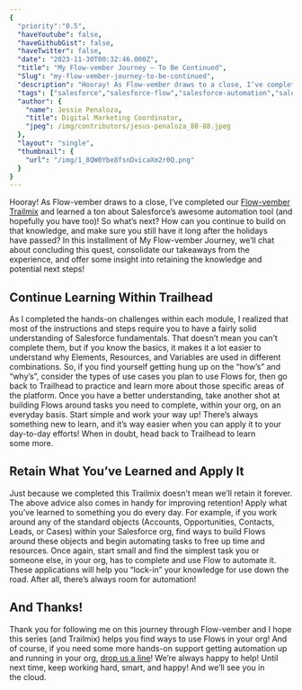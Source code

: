 ```yaml
---
{
  "priority":"0.5",
  "haveYoutube": false,
  "haveGithubGist": false,
  "haveTwitter": false,
  "date": "2023-11-30T00:32:46.000Z",
  "title": "My Flow-vember Journey — To Be Continued",
  "Slug": "my-flow-vember-journey-to-be-continued",
  "description": "Hooray! As Flow-vember draws to a close, I’ve completed our Flow-vember Trailmix and learned a ton about Salesforce’s awesome automation tool (and hopefully you have too)! So what’s next? How can you continue to build on that knowledge, and make sure you still have it long after the holidays have passed?.",
  "tags": ["salesforce","salesforce-flow","salesforce-automation","salesforce-admin","flow-vember"],
  "author": {
    "name": Jessie Penaloza,
    "title": Digital Marketing Coordinator,
    "jpeg": /img/contributors/jesus-penaloza_88-88.jpeg
  },
  "layout": "single",
  "thumbnail": {
    "url": "/img/1_8QW0Ybe8fsnDvicaXm2r0Q.png"
  }
}
---
```

Hooray! As Flow-vember draws to a close, I’ve completed our [Flow-vember Trailmix](https://trailhead.salesforce.com/users/cstegall/trailmixes/flow-vember) and learned a ton about Salesforce’s awesome automation tool (and hopefully you have too)! So what’s next? How can you continue to build on that knowledge, and make sure you still have it long after the holidays have passed?
In this installment of My Flow-vember Journey, we’ll chat about concluding this quest, consolidate our takeaways from the experience, and offer some insight into retaining the knowledge and potential next steps!

## Continue Learning Within Trailhead

As I completed the hands-on challenges within each module, I realized that most of the instructions and steps require you to have a fairly solid understanding of Salesforce fundamentals. That doesn’t mean you can’t complete them, but if you know the basics, it makes it a lot easier to understand why Elements, Resources, and Variables are used in different combinations. So, if you find yourself getting hung up on the “how’s” and “why’s”, consider the types of use cases you plan to use Flows for, then go back to Trailhead to practice and learn more about those specific areas of the platform.
Once you have a better understanding, take another shot at building Flows around tasks you need to complete, within your org, on an everyday basis. Start simple and work your way up! There’s always something new to learn, and it’s way easier when you can apply it to your day-to-day efforts!
When in doubt, head back to Trailhead to learn some more.

## Retain What You’ve Learned and Apply It

Just because we completed this Trailmix doesn’t mean we’ll retain it forever. The above advice also comes in handy for improving retention! Apply what you’ve learned to something you do every day. For example, if you work around any of the standard objects (Accounts, Opportunities, Contacts, Leads, or Cases) within your Salesforce org, find ways to build Flows around these objects and begin automating tasks to free up time and resources. Once again, start small and find the simplest task you or someone else, in your org, has to complete and use Flow to automate it.
These applications will help you “lock-in” your knowledge for use down the road. After all, there’s always room for automation!

## And Thanks!

Thank you for following me on this journey through Flow-vember and I hope this series (and Trailmix) helps you find ways to use Flows in your org!
And of course, if you need some more hands-on support getting automation up and running in your org, [drop us a line](https://appexchange.salesforce.com/appxConsultingListingDetail?listingId=a0N30000001gF9jEAE)! We’re always happy to help!
Until next time, keep working hard, smart, and happy! And we’ll see you in the cloud.
